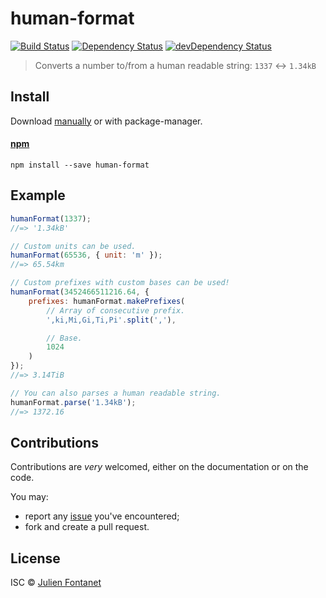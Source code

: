 # human-format

[![Build Status](https://img.shields.io/travis/julien-f/human-format/master.svg)](http://travis-ci.org/julien-f/human-format)
[![Dependency Status](https://david-dm.org/julien-f/human-format/status.svg?theme=shields.io)](https://david-dm.org/julien-f/human-format)
[![devDependency Status](https://david-dm.org/julien-f/human-format/dev-status.svg?theme=shields.io)](https://david-dm.org/julien-f/human-format#info=devDependencies)

> Converts a number to/from a human readable string: `1337` ↔ `1.34kB`


## Install

Download [manually](https://github.com/julien-f/human-format/releases) or with package-manager.

#### [npm](https://npmjs.org/package/human-format)

```
npm install --save human-format
```

## Example

```javascript
humanFormat(1337);
//=> '1.34kB'

// Custom units can be used.
humanFormat(65536, { unit: 'm' });
//=> 65.54km

// Custom prefixes with custom bases can be used!
humanFormat(3452466511216.64, {
	prefixes: humanFormat.makePrefixes(
		// Array of consecutive prefix.
		',ki,Mi,Gi,Ti,Pi'.split(','),

		// Base.
		1024
	)
});
//=> 3.14TiB

// You can also parses a human readable string.
humanFormat.parse('1.34kB');
//=> 1372.16
```

## Contributions

Contributions are *very* welcomed, either on the documentation or on
the code.

You may:

- report any [issue](https://github.com/julien-f/human-format/issues)
  you've encountered;
- fork and create a pull request.

## License

ISC © [Julien Fontanet](http://julien.isonoe.net)
